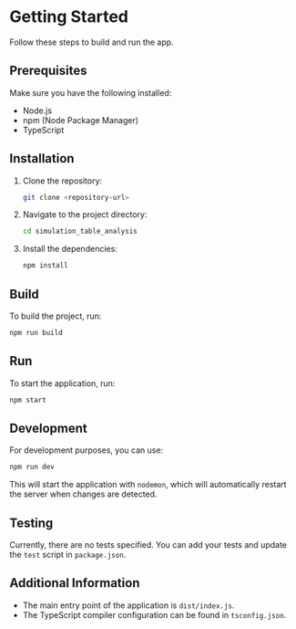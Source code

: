 # Getting Started

Follow these steps to build and run the app.

## Prerequisites

Make sure you have the following installed:

- Node.js
- npm (Node Package Manager)
- TypeScript

## Installation

1. Clone the repository:
   ```sh
   git clone <repository-url>
   ```
2. Navigate to the project directory:
   ```sh
   cd simulation_table_analysis
   ```
3. Install the dependencies:
   ```sh
   npm install
   ```

## Build

To build the project, run:

```sh
npm run build
```

## Run

To start the application, run:

```sh
npm start
```

## Development

For development purposes, you can use:

```sh
npm run dev
```

This will start the application with `nodemon`, which will automatically restart the server when changes are detected.

## Testing

Currently, there are no tests specified. You can add your tests and update the `test` script in `package.json`.

## Additional Information

- The main entry point of the application is `dist/index.js`.
- The TypeScript compiler configuration can be found in `tsconfig.json`.
